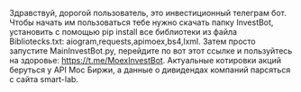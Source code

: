 Здравствуй, дорогой пользователь, это инвестиционный телеграм бот. Чтобы начать им пользоваться тебе нужно скачать папку InvestBot, установить с помощью pip install все библиотеки из файла Bibliotecks.txt: aiogram,requests,apimoex,bs4,lxml. Затем просто запустите MainInvestBot.py, перейдите по вот этот ссылке и пользуйтесь на здоровье: https://t.me/MoexInvestBot. 
Актуальные котировки акций беруться у API Мос Биржи, а данные о дивидендах компаний парсяться с сайта smart-lab.

